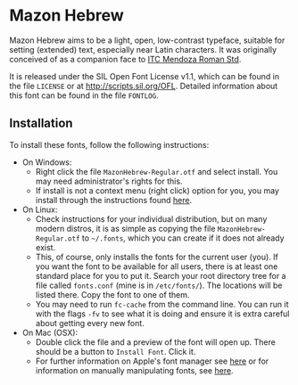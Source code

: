 # Mazon Hebrew

Mazon Hebrew aims to be a light, open, low-contrast typeface, suitable for setting (extended) text, especially near Latin characters.  It was originally conceived of as a companion face to [ITC Mendoza Roman Std](http://www.fontshop.com/fonts/downloads/itc/itc_mendoza_roman_std_book).

It is released under the SIL Open Font License v1.1, which can be found in the file `LICENSE` or at http://scripts.sil.org/OFL.  Detailed information about this font can be found in the file `FONTLOG`.

## Installation

To install these fonts, follow the following instructions:

- On Windows:
    - Right click the file `MazonHebrew-Regular.otf` and select
      install.  You may need administrator's rights for this.
    - If install is not a context menu (right click) option for you, you
      may install through the instructions found [here](http://windows.microsoft.com/en-us/windows-vista/install-or-uninstall-fonts).
- On Linux:
    - Check instructions for your individual distribution, but on many
      modern distros, it is as simple as copying the file
      `MazonHebrew-Regular.otf` to `~/.fonts`, which you can create if it
      does not already exist.
    - This, of course, only installs the fonts for the current user (you).
      If you want the font to be available for all users, there is at least
      one standard place for you to put it.  Search your root directory tree
      for a file called `fonts.conf` (mine is in `/etc/fonts/`).  The
      locations will be listed there.  Copy the font to one of them.
    - You may need to run `fc-cache` from the command line.  You can run it
      with the flags `-fv` to see what it is doing and ensure it is extra
      careful about getting every new font.
- On Mac (OSX):
    - Double click the file and a preview of the font will open up.  There
      should be a button to `Install Font`.  Click it.
    - For further information on Apple's font manager see
      [here](http://support.apple.com/kb/HT2509) or for information on
      manually manipulating fonts, see [here](http://support.apple.com/kb/ht2435).




